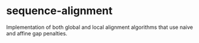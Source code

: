 # sequence-alignment
Implementation of both global and local alignment algorithms that use naive and affine gap penalties.
